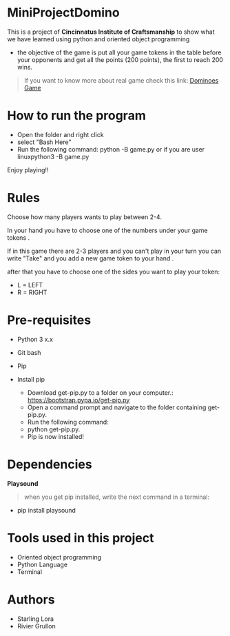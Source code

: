 # MiniProjectDomino

 This is a project of **Cincinnatus Institute of Craftsmanship** to show what we have learned using python and oriented object programming
 
 * the objective of the game is put all your game tokens in the table before your opponents and get all the points (200  points), the first to reach 200 wins.

> If you want to know more about real game check this link: 
      [Dominoes Game](https://en.wikipedia.org/wiki/Dominoes)
      
# How to run the program 

 * Open the folder and right click
 * select "Bash Here"
 * Run the following command: python -B game.py or if you are user linuxpython3 -B game.py
 
 Enjoy playing!!
 
 
# Rules 



Choose how many players wants to play between 2-4.

In your hand you have to choose one of the numbers under your game tokens .

If in this game there are 2-3 players and you can't play in your turn you can write "Take" and you add a new game token to your hand .

after that you have to choose one of the sides you want to play your token:

* L = LEFT
* R = RIGHT





# Pre-requisites

* Python 3 x.x
* Git bash
* Pip



* Install pip
  

   * Download get-pip.py to a folder on your computer.: https://bootstrap.pypa.io/get-pip.py
   * Open a command prompt and navigate to the folder containing get-pip.py.
   * Run the following command:
   * python get-pip.py.
   * Pip is now installed!
   
 # Dependencies
 
  **Playsound**
  
  > when you get pip installed, write the next command in a terminal:
  * pip install playsound


# Tools used in this project

 * Oriented object programming
 * Python Language
 * Terminal 


# Authors

* Starling Lora
* Rivier Grullon
